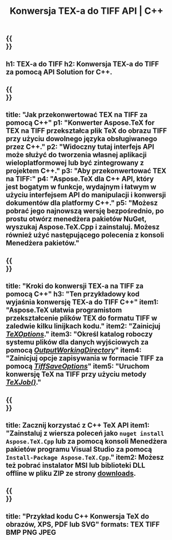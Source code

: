 ﻿---
translation: true
template: /_templates/_conversion-child-cpp.md
title: Konwersja TEX-a do TIFF API | C++
description: Funkcjonalność konwersji TeX do TIFF. Zintegruj tę lokalną bibliotekę C++ ze swoim projektem lub użyj aplikacji wieloplatformowych, aby przekonwertować TeX na TIFF.
keywords: tex to tiff api cpp, tex2tiff integracja c++
url: /cpp/conversion/tex-to-tiff/
family: tex
platformtag: cpp
feature: conversion
informat: TEX
outformat: TIFF
otherformats: BMP PNG JPEG PDF SVG XPS
---

{{<section banner>}}
---
h1: TEX-a do TIFF
h2: Konwersja TEX-a do TIFF za pomocą API Solution for C++.
---

{{<section overview>}}
---
title: "Jak przekonwertować TEX na TIFF za pomocą C++"
p1: "Konwerter Aspose.TeX for TEX na TIFF przekształca plik TeX do obrazu TIFF przy użyciu dowolnego języka obsługiwanego przez C++."
p2: "Widoczny tutaj interfejs API może służyć do tworzenia własnej aplikacji wieloplatformowej lub być zintegrowany z projektem C++."
p3: "Aby przekonwertować TEX na TIFF:"
p4: "Aspose.TeX dla C++ API, który jest bogatym w funkcje, wydajnym i łatwym w użyciu interfejsem API do manipulacji i konwersji dokumentów dla platformy C++."
p5: "Możesz pobrać jego najnowszą wersję bezpośrednio, po prostu otwórz menedżera pakietów NuGet, wyszukaj Aspose.TeX.Cpp i zainstaluj. Możesz również użyć następującego polecenia z konsoli Menedżera pakietów."
---

{{<section feature1>}}
---
title: "Kroki do konwersji TEX-a na TIFF za pomocą C++"
h3: "Ten przykładowy kod wyjaśnia konwersję TEX-a do TIFF C++"
item1: "Aspose.TeX ułatwia programistom przekształcenie plików TEX do formatu TIFF w zaledwie kilku linijkach kodu."
item2: "Zainicjuj [*TeXOptions*](https://reference.aspose.com/tex/cpp/class/aspose.te_x.te_x_options)."
item3: "Określ katalog roboczy systemu plików dla danych wyjściowych za pomocą [*OutputWorkingDirectory*](https://reference.aspose.com/tex/cpp/class/aspose.te_x.te_x_options#aa4f4ea6dab7db5ba1b40800495f16f63)"
item4: "Zainicjuj opcje zapisywania w formacie TIFF za pomocą [*TiffSaveOptions*](https://reference.aspose.com/tex/cpp/class/aspose.te_x.presentation.image.tiff_save_options)"
item5: "Uruchom konwersję TeX na TIFF przy użyciu metody [*TeXJob()*](https://reference.aspose.com/tex/cpp/class/aspose.te_x.te_x_job)."
---

{{<section feature2>}}
---
title: Zacznij korzystać z C++ TeX API
item1: "Zainstaluj z wiersza poleceń jako ```nuget install Aspose.TeX.Cpp``` lub za pomocą konsoli Menedżera pakietów programu Visual Studio za pomocą ```Install-Package Aspose.TeX.Cpp```."
item2: Możesz też pobrać instalator MSI lub biblioteki DLL offline w pliku ZIP ze strony [downloads](https://releases.aspose.com/tex/cpp).
---

{{<section widget>}}
---
title: "Przykład kodu C++ Konwersja TeX do obrazów, XPS, PDF lub SVG"
formats: TEX TIFF BMP PNG JPEG
---